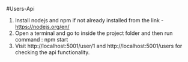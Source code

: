 #Users-Api

1) Install nodejs and npm if not already installed from the link - https://nodejs.org/en/
2) Open a terminal and go to inside the project folder and then run command : npm start 
3) Visit http://localhost:5001/user/1 and http://localhost:5001/users for checking the api functionality.
